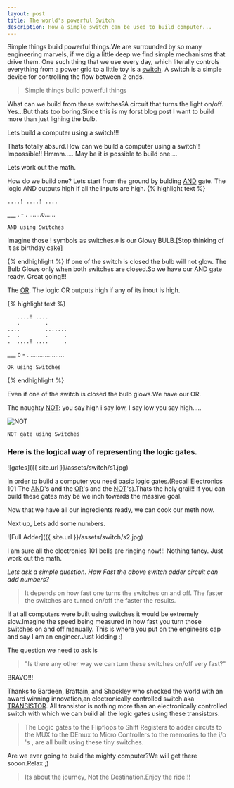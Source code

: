 ```yaml
---
layout: post
title: The world's powerful Switch
description: How a simple switch can be used to build computer...
---
```

Simple things build powerful things.We are surrounded by so many engineering marvels, if we dig a little deep we find simple mechanisms that drive them. One such thing that we use every day, which literally controls everything from a power grid to a little toy is a [switch](https://en.wikipedia.org/wiki/Switch). A switch is a simple device for controlling the flow between 2 ends.

> Simple things build powerful things

What can we build from these switches?A circuit that turns the light on/off. Yes...But thats too boring.Since this is my forst blog post I want to build more than just lighing the bulb.

Lets build a computer using a switch!!!

Thats totally absurd.How can we build a computer using a switch!! Impossible!!
Hmmm.....
May be it is possible to build one....

Lets work out the math.

How do we build one?
Lets start from the ground by bulding [AND](https://en.wikibooks.org/wiki/Electronics/Basic_gates) gate. The logic AND outputs high if all the inputs are high.
{% highlight text %}

    ....! ....! ....
   ___              .
    -              .
    .......`O`......
    
    AND using Switches
    
 Imagine those ! symbols as switches.`0` is our Glowy BULB.[Stop thinking of it as birthday cake]

{% endhighlight %}
If one of the switch is closed the bulb will not glow. The Bulb Glows only when both switches are closed.So we have our AND gate ready. Great going!!!

The [OR](https://en.wikibooks.org/wiki/Electronics/Basic_gates).
The logic OR outputs high if any of its inout is high.

{% highlight text %}

       ....! ....
       .        .
    ....        .......
    .  .        .     .
    .  ....! ....     .
   ___               `O`
    -                 .
    ...................
    
    OR using Switches

{% endhighlight %}

Even if one of the switch is closed the bulb glows.We have our OR.

The naughty [NOT](https://en.wikibooks.org/wiki/Electronics/Basic_gates):
you say high i say low, I say low you say high.....

![NOT](http://www.electronics-tutorials.ws/boolean/boo11.gif?81223b)    
    
    NOT gate using Switches

### Here is the logical way of representing the logic gates.
![gates]({{ site.url }}/assets/switch/s1.jpg)

In order to build a computer you need basic logic gates.(Recall Electronics 101 The [AND](https://en.wikibooks.org/wiki/Electronics/Basic_gates)'s and the [OR](https://en.wikibooks.org/wiki/Electronics/Basic_gates)'s and the [NOT](https://en.wikibooks.org/wiki/Electronics/Basic_gates)'s).Thats the holy grail!!
If you can build these gates may be we inch towards the massive goal.

Now that we have all our ingredients ready, we can cook our meth now.

Next up, Lets add some numbers.

![Full Adder]({{ site.url }}/assets/switch/s2.jpg)

I am sure all the electronics 101 bells are ringing now!!!
Nothing fancy. Just work out the math.

<i>Lets ask a simple question. How Fast the above switch adder circuit can add numbers?</i>

>It depends on how fast one turns the switches on and off.
The faster the switches are turned on/off the faster the results.

If at all computers were built using switches it would be extremely slow.Imagine the speed being measured in how fast you turn those switches on and off manually. This is where you put on the engineers cap and say I am an engineer.Just kidding :)

The question we need to ask is 

>"Is there any other way we can turn these switches on/off very fast?"

BRAVO!!!

Thanks to Bardeen, Brattain, and Shockley who shocked the world with an award winning innovation,an  electronically controlled switch aka [TRANSISTOR](https://www.youtube.com/watch?v=IcrBqCFLHIY).
All transistor is nothing more than an electronically controlled switch with which we can build all the logic gates using these transistors.

>The Logic gates to the Flipflops to Shift Registers to adder circuts to the MUX to the DEmux to Micro Controllers to the memories to the i/o 's , are all built using these tiny switches.



Are we ever going to build the mighty computer?We will get there sooon.Relax ;)

>Its about the journey, Not the Destination.Enjoy the ride!!!
